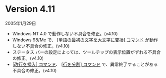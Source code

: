 # Version 4.11

2005年1月29日

- Windows NT 4.0 で動作しない不具合を修正。(v4.10)
- Windows 98/Me で、 [\[単語の最初の文字を大文字に変換\] コマンド](../cmd/convert/capitalize) が動作しない不具合の修正。(v4.10)
- ステータス バーの設定によっては、ツールチップの表示位置がずれる不具合の修正。(v4.10)
- [\[改行を挿入\] コマンド](../cmd/convert/insert_cr_wrap)、 [\[行を分割\] コマンド](../cmd/convert/split_lines) で、異常終了することがある不具合の修正。(v4.10)
